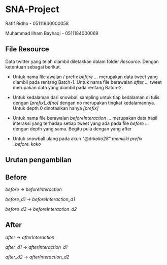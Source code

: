 # SNA-Project

Rafif Ridho - 05111840000058

Muhammad Ilham Bayhaqi - 0511184000069

## File Resource

Data twitter yang telah diambil diletakkan dalam folder _Resource_. Dengan ketentuan sebagai berikut.

- Untuk nama file awalan / prefix _before ..._ merupakan data tweet yang diambil pada rentang Batch-1. Untuk nama file berawalan _after ..._ tweet merupakan data yang diambil pada rentang Batch-2.

- Untuk kedalaman dari snowball sampling untuk tiap kedalaman di tulis dengan _[prefix]\_d[no]_ dengan no merupakan tingkat kedalamannya. Untuk depth 0 dinotasikan hanya _[prefix]_

- Untuk nama file berawalan _beforeInteraction ..._ merupakan data hasil interaksi yang terhadap setiap tweet yang ada pada file _before ..._ dengan depth yang sama. Begitu pula dengan yang after

- Untuk snowball ulang pada akun "@dr*koko28" memiliki prefix \_before_koko*

## Urutan pengambilan

## Before

_before_ -> _beforeInteraction_

_before_d1_ -> _beforeInteraction_d1_

_before_d2_ -> _beforeInteraction_d2_

## After

_after_ -> _afterInteraction_

_after_d1_ -> _afterInteraction_d1_

_after_d2_ -> _afterInteraction_d2_
